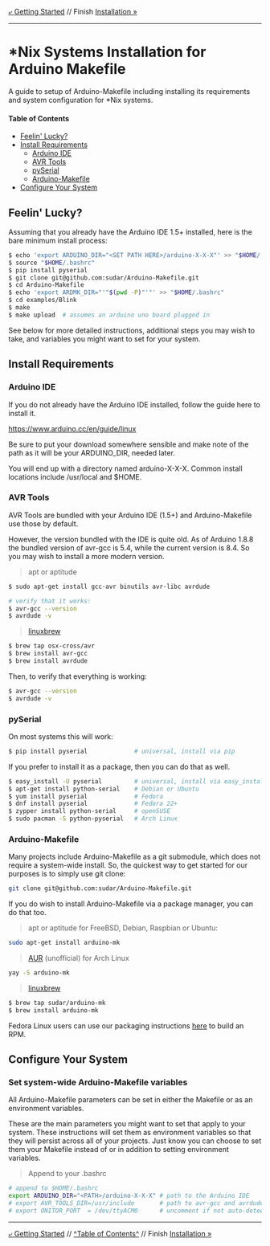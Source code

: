 [&ldca; Getting Started](GettingStarted.md) // Finish [Installation &raquo;](Install.md#board-platform-support)

----

# *Nix Systems Installation for Arduino Makefile

A guide to setup of Arduino-Makefile including installing its requirements and system configuration for *Nix systems.

#### Table of Contents
<!--- Created by [github-markdown-toc](https://github.com/ekalinin/github-markdown-toc.go) --->

  * [Feelin' Lucky?](#feelin-lucky)
  * [Install Requirements](#install-requirements)
    * [Arduino IDE](#arduino-ide)
    * [AVR Tools](#avr-tools)
    * [pySerial](#pyserial)
    * [Arduino\-Makefile](#arduino-makefile)
  * [Configure Your System](#configure-your-system)

## Feelin' Lucky?

Assuming that you already have the Arduino IDE 1.5+ installed, here is the bare minimum install process:

```sh
$ echo 'export ARDUINO_DIR="<SET PATH HERE>/arduino-X-X-X"' >> "$HOME/.bashrc"
$ source "$HOME/.bashrc"
$ pip install pyserial
$ git clone git@github.com:sudar/Arduino-Makefile.git
$ cd Arduino-Makefile
$ echo 'export ARDMK_DIR="'"$(pwd -P)"'"' >> "$HOME/.bashrc"
$ cd examples/Blink
$ make
$ make upload  # assumes an arduino uno board plugged in
```

See below for more detailed instructions, additional steps you may wish to take, and variables you might want to set for your system.

## Install Requirements

### Arduino IDE

If you do not already have the Arduino IDE installed, follow the guide here to install it.

https://www.arduino.cc/en/guide/linux

Be sure to put your download somewhere sensible and make note of the path as it will be your ARDUINO_DIR, needed later.

You will end up with a directory named arduino-X-X-X. Common install locations include /usr/local and $HOME.


### AVR Tools

AVR Tools are bundled with your Arduino IDE (1.5+) and Arduino-Makefile use those by default.

However, the version bundled with the IDE is quite old. As of Arduino 1.8.8 the bundled version of avr-gcc is 5.4, while the current version is 8.4. So you may wish to install a more modern version.

> apt or aptitude
```sh
$ sudo apt-get install gcc-avr binutils avr-libc avrdude

# verify that it works:
$ avr-gcc --version
$ avrdude -v
```

> [linuxbrew](https://github.com/Homebrew/linuxbrew)
```sh
$ brew tap osx-cross/avr
$ brew install avr-gcc
$ brew install avrdude
```

Then, to verify that everything is working:

```sh
$ avr-gcc --version
$ avrdude -v
```

### pySerial

On most systems this will work:

```sh
$ pip install pyserial             # universal, install via pip
```

If you prefer to install it as a package, then you can do that as well.

```sh
$ easy_install -U pyserial         # universal, install via easy_install
$ apt-get install python-serial    # Debian or Ubuntu
$ yum install pyserial             # Fedora
$ dnf install pyserial             # Fedora 22+
$ zypper install python-serial     # openSUSE
$ sudo pacman -S python-pyserial   # Arch Linux
```

### Arduino-Makefile

Many projects include Arduino-Makefile as a git submodule, which does not require a system-wide install. So, the quickest way to get started for our purposes is to simply use git clone:

```sh
git clone git@github.com:sudar/Arduino-Makefile.git
```

If you do wish to install Arduino-Makefile via a package manager, you can do that too.

> apt or aptitude for FreeBSD, Debian, Raspbian or Ubuntu:
```sh
sudo apt-get install arduino-mk
```

> [AUR](https://aur.archlinux.org/packages/arduino-mk/) (unofficial) for Arch Linux
```sh
yay -S arduino-mk
```

> [linuxbrew](https://github.com/Homebrew/linuxbrew)
```sh
$ brew tap sudar/arduino-mk
$ brew install arduino-mk
```

Fedora Linux users can use our packaging instructions [here](https://github.com/sudar/Arduino-Makefile/tree/master/packaging/fedora)
to build an RPM.

## Configure Your System

### Set system-wide Arduino-Makefile variables

All Arduino-Makefile parameters can be set in either the Makefile or as an environment variables. 

These are the main parameters you might want to set that apply to your system. 
These instructions will set them as environment variables so that they will persist across all of your projects. 
Just know you can choose to set them your Makefile instead of or in addition to setting environment variables.

> Append to your .bashrc
```sh
# append to $HOME/.bashrc
export ARDUINO_DIR="<PATH>/arduino-X-X-X" # path to the Arduino IDE
# export AVR_TOOLS_DIR=/usr/include       # path to avr-gcc and avrdude, uncomment if you installed them
# export ONITOR_PORT  = /dev/ttyACM0      # uncomment if not auto-detected
```

----

[&ldca; Getting Started](GettingStarted.md) // [^Table of Contents^](#table-of-contents) // Finish [Installation &raquo;](Install.md#board-platform-support)
